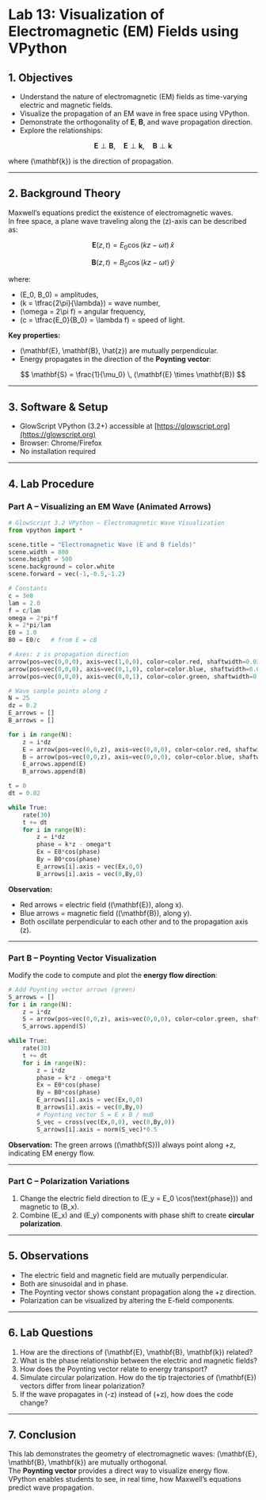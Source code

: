 # Lab 13: Visualization of Electromagnetic (EM) Fields using VPython

## 1. Objectives
- Understand the nature of electromagnetic (EM) fields as time-varying electric and magnetic fields.  
- Visualize the propagation of an EM wave in free space using VPython.  
- Demonstrate the orthogonality of **E**, **B**, and wave propagation direction.  
- Explore the relationships:  

$$
\mathbf{E} \perp \mathbf{B}, \quad \mathbf{E} \perp \mathbf{k}, \quad \mathbf{B} \perp \mathbf{k}
$$  

where \(\mathbf{k}\) is the direction of propagation.  

---

## 2. Background Theory
Maxwell’s equations predict the existence of electromagnetic waves.  
In free space, a plane wave traveling along the \(z\)-axis can be described as:

$$
\mathbf{E}(z,t) = E_0 \cos(kz - \omega t)\,\hat{x}
$$

$$
\mathbf{B}(z,t) = B_0 \cos(kz - \omega t)\,\hat{y}
$$

where:  
- \(E_0, B_0\) = amplitudes,  
- \(k = \tfrac{2\pi}{\lambda}\) = wave number,  
- \(\omega = 2\pi f\) = angular frequency,  
- \(c = \tfrac{E_0}{B_0} = \lambda f\) = speed of light.  

**Key properties:**  
- \(\mathbf{E}, \mathbf{B}, \hat{z}\) are mutually perpendicular.  
- Energy propagates in the direction of the **Poynting vector**:  

$$
\mathbf{S} = \frac{1}{\mu_0} \, (\mathbf{E} \times \mathbf{B})
$$  

---

## 3. Software & Setup
- GlowScript VPython (3.2+) accessible at [https://glowscript.org](https://glowscript.org)  
- Browser: Chrome/Firefox  
- No installation required  

---

## 4. Lab Procedure

### Part A – Visualizing an EM Wave (Animated Arrows)
```python
# GlowScript 3.2 VPython – Electromagnetic Wave Visualization
from vpython import *

scene.title = "Electromagnetic Wave (E and B fields)"
scene.width = 800
scene.height = 500
scene.background = color.white
scene.forward = vec(-1,-0.5,-1.2)

# Constants
c = 3e8
lam = 2.0
f = c/lam
omega = 2*pi*f
k = 2*pi/lam
E0 = 1.0
B0 = E0/c   # from E = cB

# Axes: z is propagation direction
arrow(pos=vec(0,0,0), axis=vec(1,0,0), color=color.red, shaftwidth=0.03)   # x-axis (E)
arrow(pos=vec(0,0,0), axis=vec(0,1,0), color=color.blue, shaftwidth=0.03)  # y-axis (B)
arrow(pos=vec(0,0,0), axis=vec(0,0,1), color=color.green, shaftwidth=0.03) # z-axis (prop)

# Wave sample points along z
N = 25
dz = 0.2
E_arrows = []
B_arrows = []

for i in range(N):
    z = i*dz
    E = arrow(pos=vec(0,0,z), axis=vec(0,0,0), color=color.red, shaftwidth=0.02)
    B = arrow(pos=vec(0,0,z), axis=vec(0,0,0), color=color.blue, shaftwidth=0.02)
    E_arrows.append(E)
    B_arrows.append(B)

t = 0
dt = 0.02

while True:
    rate(30)
    t += dt
    for i in range(N):
        z = i*dz
        phase = k*z - omega*t
        Ex = E0*cos(phase)
        By = B0*cos(phase)
        E_arrows[i].axis = vec(Ex,0,0)
        B_arrows[i].axis = vec(0,By,0)
```

**Observation:**  
- Red arrows = electric field (\(\mathbf{E}\), along x).  
- Blue arrows = magnetic field (\(\mathbf{B}\), along y).  
- Both oscillate perpendicular to each other and to the propagation axis (z).  

---

### Part B – Poynting Vector Visualization
Modify the code to compute and plot the **energy flow direction**:

```python
# Add Poynting vector arrows (green)
S_arrows = []
for i in range(N):
    z = i*dz
    S = arrow(pos=vec(0,0,z), axis=vec(0,0,0), color=color.green, shaftwidth=0.02)
    S_arrows.append(S)

while True:
    rate(30)
    t += dt
    for i in range(N):
        z = i*dz
        phase = k*z - omega*t
        Ex = E0*cos(phase)
        By = B0*cos(phase)
        E_arrows[i].axis = vec(Ex,0,0)
        B_arrows[i].axis = vec(0,By,0)
        # Poynting vector S = E x B / mu0
        S_vec = cross(vec(Ex,0,0), vec(0,By,0))
        S_arrows[i].axis = norm(S_vec)*0.5
```

**Observation:** The green arrows (\(\mathbf{S}\)) always point along +z, indicating EM energy flow.  

---

### Part C – Polarization Variations
1. Change the electric field direction to \(E_y = E_0 \cos(\text{phase})\) and magnetic to \(B_x\).  
2. Combine \(E_x\) and \(E_y\) components with phase shift to create **circular polarization**.  

---

## 5. Observations
- The electric field and magnetic field are mutually perpendicular.  
- Both are sinusoidal and in phase.  
- The Poynting vector shows constant propagation along the +z direction.  
- Polarization can be visualized by altering the E-field components.  

---

## 6. Lab Questions
1. How are the directions of \(\mathbf{E}, \mathbf{B}, \mathbf{k}\) related?  
2. What is the phase relationship between the electric and magnetic fields?  
3. How does the Poynting vector relate to energy transport?  
4. Simulate circular polarization. How do the tip trajectories of \(\mathbf{E}\) vectors differ from linear polarization?  
5. If the wave propagates in \(-z\) instead of \(+z\), how does the code change?  

---

## 7. Conclusion
This lab demonstrates the geometry of electromagnetic waves: \(\mathbf{E}, \mathbf{B}, \mathbf{k}\) are mutually orthogonal.  
The **Poynting vector** provides a direct way to visualize energy flow. VPython enables students to see, in real time, how Maxwell’s equations predict wave propagation.


